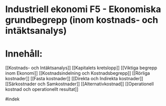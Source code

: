 # Industriell ekonomi F5 - Ekonomiska grundbegrepp (inom kostnads- och intäktsanalys)

# Innehåll:
[[Kostnads- och Intäktsanalys]]
[[Kapitalets kretslopp]]
[[Viktiga begrepp inom Ekonomi]]
[[Kostnadsindelning och Kostnadsbegrepp]]
[[Rörliga kostnader]]
[[Fasta kostnader]]
[[Direkta och Indirekta kostnader]]
[[Särkostnader och Samkostnader]]
[[Alternativkostnad]]
[[Operationell kostnad och operationellt resultat]] 

#indek 